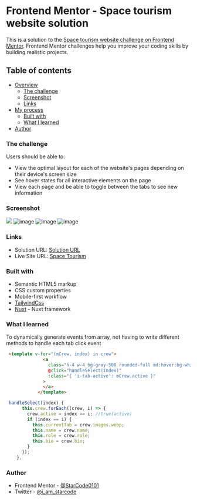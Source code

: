 # Frontend Mentor - Space tourism website solution

This is a solution to the [Space tourism website challenge on Frontend Mentor](https://www.frontendmentor.io/challenges/space-tourism-multipage-website-gRWj1URZ3). Frontend Mentor challenges help you improve your coding skills by building realistic projects. 

## Table of contents

- [Overview](#overview)
  - [The challenge](#the-challenge)
  - [Screenshot](#screenshot)
  - [Links](#links)
- [My process](#my-process)
  - [Built with](#built-with)
  - [What I learned](#what-i-learned)
- [Author](#author)


### The challenge

Users should be able to:

- View the optimal layout for each of the website's pages depending on their device's screen size
- See hover states for all interactive elements on the page
- View each page and be able to toggle between the tabs to see new information


### Screenshot

![](./screenshot.jpg)
![image](https://user-images.githubusercontent.com/66052346/145654603-98086a7f-1403-45d0-af6b-cd9c7e3b93f4.png)
![image](https://user-images.githubusercontent.com/66052346/145654488-8e0e6019-031e-44fd-a3d8-f6af7bceec29.png)
![image](https://user-images.githubusercontent.com/66052346/145654543-5b5e6049-5ead-4f78-89eb-253b03c0284b.png)




### Links

- Solution URL: [Solution URL](https://www.frontendmentor.io/solutions/a-responsive-multipage-website-Wu3zDQjRu)
- Live Site URL: [Space Tourism](https://starcode-space-tourism.netlify.app/)

### Built with

- Semantic HTML5 markup
- CSS custom properties
- Mobile-first workflow
- [TailwindCss](https://tailwindcss.com)
- [Nuxt](https://nuxtjs.org/) - Nuxt framework

### What I learned

To dynamically generate events from array, not having to write different methods to handle each tab click event

```html
 <template v-for="(mCrew, index) in crew">
              <a
                class="h-4 w-4 bg-gray-500 rounded-full md:hover:bg-white cursor-pointer"
                @click="handleSelect(index)"
                :class="{ 'i-tab-active': mCrew.active }"
              >
              </a>
            </template>
```

```js
 handleSelect(index) {
      this.crew.forEach((crew, i) => {
        crew.active = index == i; //true(active)
        if (index == i) {
          this.currentTab = crew.images.webp;
          this.name = crew.name;
          this.role = crew.role;
          this.bio = crew.bio;
        }
      });
    },

```
### Author
- Frontend Mentor - [@StarCode0101](https://www.frontendmentor.io/profile/StarCode0101)
- Twitter - [@i_am_starcode](https://www.twitter.com/i_am_starcode)
